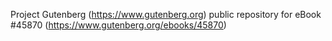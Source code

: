 Project Gutenberg (https://www.gutenberg.org) public repository for eBook #45870 (https://www.gutenberg.org/ebooks/45870)
